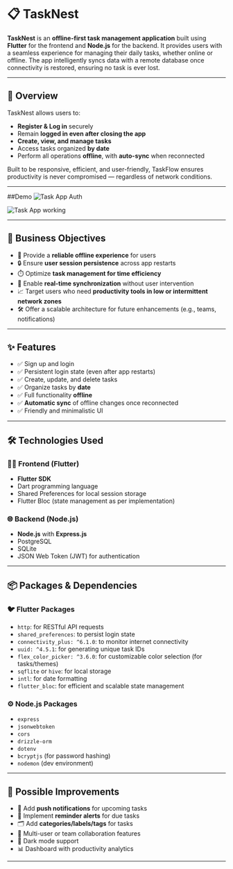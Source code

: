 # 📋 TaskNest

**TaskNest** is an **offline-first task management application** built using **Flutter** for the frontend and **Node.js** for the backend. It provides users with a seamless experience for managing their daily tasks, whether online or offline. The app intelligently syncs data with a remote database once connectivity is restored, ensuring no task is ever lost.

---

## 🚀 Overview

TaskNest allows users to:

- **Register & Log in** securely  
- Remain **logged in even after closing the app**  
- **Create, view, and manage tasks**  
- Access tasks organized **by date**  
- Perform all operations **offline**, with **auto-sync** when reconnected  

Built to be responsive, efficient, and user-friendly, TaskFlow ensures productivity is never compromised — regardless of network conditions.

---
##Demo
![Task App Auth](https://github.com/user-attachments/assets/92e28392-b18d-4c80-a17e-1ece728c3bf1)

![Task App working](https://github.com/user-attachments/assets/9f6358a9-eba4-41ae-9aff-6bb38f0e123a)


---
## 🎯 Business Objectives

- 📶 Provide a **reliable offline experience** for users  
- 🔒 Ensure **user session persistence** across app restarts  
- ⏱️ Optimize **task management for time efficiency**  
- 🔁 Enable **real-time synchronization** without user intervention  
- 📈 Target users who need **productivity tools in low or intermittent network zones**  
- 🛠️ Offer a scalable architecture for future enhancements (e.g., teams, notifications)  

---

## ✨ Features

- ✅ Sign up and login  
- ✅ Persistent login state (even after app restarts)  
- ✅ Create, update, and delete tasks  
- ✅ Organize tasks by **date**  
- ✅ Full functionality **offline**  
- ✅ **Automatic sync** of offline changes once reconnected  
- ✅ Friendly and minimalistic UI  

---

## 🛠 Technologies Used

### 👨‍💻 Frontend (Flutter)
- **Flutter SDK**
- Dart programming language
- Shared Preferences for local session storage
- Flutter Bloc (state management as per implementation)

### 🌐 Backend (Node.js)
- **Node.js** with **Express.js**
- PostgreSQL
- SQLite
- JSON Web Token (JWT) for authentication

---

## 📦 Packages & Dependencies

### 🐦 Flutter Packages
- `http`: for RESTful API requests  
- `shared_preferences`: to persist login state  
- `connectivity_plus: ^6.1.0`: to monitor internet connectivity  
- `uuid: ^4.5.1`: for generating unique task IDs  
- `flex_color_picker: ^3.6.0`: for customizable color selection (for tasks/themes)   
- `sqflite` or `hive`: for local storage  
- `intl`: for date formatting  
- `flutter_bloc`: for efficient and scalable state management  

### ⚙️ Node.js Packages
- `express`    
- `jsonwebtoken`  
- `cors`
- `drizzle-orm`
- `dotenv`  
- `bcryptjs` (for password hashing)  
- `nodemon` (dev environment)  

---

## 🔧 Possible Improvements

- 📱 Add **push notifications** for upcoming tasks  
- 🔔 Implement **reminder alerts** for due tasks  
- 🗂️ Add **categories/labels/tags** for tasks  
- 👥 Multi-user or team collaboration features  
- 🌙 Dark mode support  
- 📊 Dashboard with productivity analytics  
 

---
